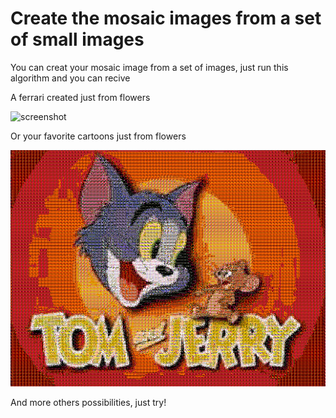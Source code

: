 # Create the mosaic images from a set of small images

You can creat your mosaic image from a set of images, just run this algorithm and you can recive

A ferrari created just from flowers

![screenshot](https://github.com/adiIspas/Computer-Vision/blob/master/Laboratory%202/Ferrari.jpg)

Or your favorite cartoons just from flowers

![screenshot](https://github.com/adiIspas/Computer-Vision/blob/master/Laboratory%202/Tom_and_Jerry.png)

And more others possibilities, just try!
